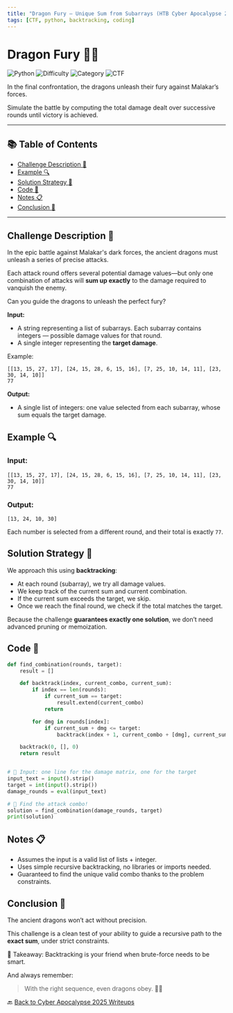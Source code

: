 ```yaml
---
title: "Dragon Fury – Unique Sum from Subarrays (HTB Cyber Apocalypse 2025)"
tags: [CTF, python, backtracking, coding]
---
```


# Dragon Fury 🐉🔥

![Python](https://img.shields.io/badge/language-Python-blue.svg)
![Difficulty](https://img.shields.io/badge/difficulty-Easy-blue.svg)
![Category](https://img.shields.io/badge/category-Coding-lightgrey.svg)
![CTF](https://img.shields.io/badge/Event-HTB%20Cyber%20Apocalypse%202025-purple)

In the final confrontation, the dragons unleash their fury against Malakar’s forces. 

Simulate the battle by computing the total damage dealt over successive rounds until victory is achieved.

---

## 📚 Table of Contents

- [Challenge Description 📜](#challenge-description-)
- [Example 🔍](#example-)
- [Solution Strategy 🧠](#solution-strategy-)
- [Code 🧪](#code-)
- [Notes 📋](#notes-)
- [Conclusion 🧾](#conclusion-)

---

## Challenge Description 📜

In the epic battle against Malakar's dark forces, the ancient dragons must unleash a series of precise attacks.  

Each attack round offers several potential damage values—but only one combination of attacks will **sum up exactly** to the damage required to vanquish the enemy.

Can you guide the dragons to unleash the perfect fury?

**Input:**
- A string representing a list of subarrays. Each subarray contains integers — possible damage values for that round.
- A single integer representing the **target damage**.

Example:
```
[[13, 15, 27, 17], [24, 15, 28, 6, 15, 16], [7, 25, 10, 14, 11], [23, 30, 14, 10]]
77
```

**Output:**
- A single list of integers: one value selected from each subarray, whose sum equals the target damage.

## Example 🔍

### Input:
```
[[13, 15, 27, 17], [24, 15, 28, 6, 15, 16], [7, 25, 10, 14, 11], [23, 30, 14, 10]]
77
```

### Output:
```
[13, 24, 10, 30]
```

Each number is selected from a different round, and their total is exactly `77`.

## Solution Strategy 🧠

We approach this using **backtracking**:
- At each round (subarray), we try all damage values.
- We keep track of the current sum and current combination.
- If the current sum exceeds the target, we skip.
- Once we reach the final round, we check if the total matches the target.

Because the challenge **guarantees exactly one solution**, we don’t need advanced pruning or memoization.

## Code 🧪

```python
def find_combination(rounds, target):
    result = []

    def backtrack(index, current_combo, current_sum):
        if index == len(rounds):
            if current_sum == target:
                result.extend(current_combo)
            return

        for dmg in rounds[index]:
            if current_sum + dmg <= target:
                backtrack(index + 1, current_combo + [dmg], current_sum + dmg)

    backtrack(0, [], 0)
    return result


# 🧾 Input: one line for the damage matrix, one for the target
input_text = input().strip()
target = int(input().strip())
damage_rounds = eval(input_text)

# 🐉 Find the attack combo!
solution = find_combination(damage_rounds, target)
print(solution)
```

## Notes 📋

- Assumes the input is a valid list of lists + integer.
- Uses simple recursive backtracking, no libraries or imports needed.
- Guaranteed to find the unique valid combo thanks to the problem constraints.

## Conclusion 🧾

The ancient dragons won’t act without precision.  

This challenge is a clean test of your ability to guide a recursive path to the **exact sum**, under strict constraints.

🧠 Takeaway: Backtracking is your friend when brute-force needs to be smart.

And always remember:
> With the right sequence, even dragons obey. 🐉✨

🔙 [Back to Cyber Apocalypse 2025 Writeups](../../)
